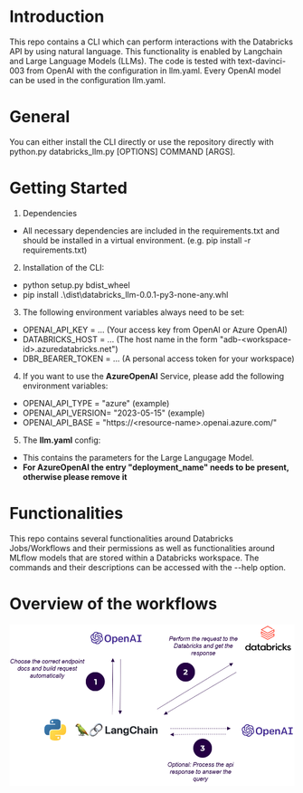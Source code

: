 # Introduction 
This repo contains a CLI which can perform interactions with the Databricks API by using natural language.
This functionality is enabled by Langchain and Large Language Models (LLMs).
The code is tested with text-davinci-003 from OpenAI with the configuration in llm.yaml. Every OpenAI model can be used in the configuration llm.yaml.

# General
You can either install the CLI directly or use the repository directly with python.py databricks_llm.py \[OPTIONS\] COMMAND \[ARGS\].

# Getting Started
1. Dependencies
* All necessary dependencies are included in the requirements.txt and should be installed in a virtual environment. (e.g. pip install -r requirements.txt)
2. Installation of the CLI:
* python setup.py bdist_wheel
* pip install .\dist\databricks_llm-0.0.1-py3-none-any.whl
3. The following environment variables always need to be set:
* OPENAI_API_KEY = ... (Your access key from OpenAI or Azure OpenAI)
* DATABRICKS_HOST = ... (The host name in the form "adb-\<workspace-id\>.azuredatabricks.net")
* DBR_BEARER_TOKEN = ... (A personal access token for your workspace)
4. If you want to use the **AzureOpenAI** Service, please add the following environment variables:
* OPENAI_API_TYPE = "azure" (example)
* OPENAI_API_VERSION= "2023-05-15" (example)
* OPENAI_API_BASE = "https://\<resource-name\>.openai.azure.com/"
5. The **llm.yaml** config:
* This contains the parameters for the Large Langugage Model.
* **For AzureOpenAI the entry "deployment_name" needs to be present, otherwise please remove it**

# Functionalities
This repo contains several functionalities around Databricks Jobs/Workflows and their permissions as well as functionalities around MLflow models that are stored within a Databricks workspace. The commands and their descriptions can be accessed with the --help option.

# Overview of the workflows
![api_chatter](./assets/API_Chatter_Overview.PNG)